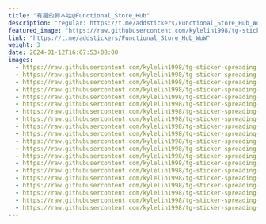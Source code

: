 ```yaml
---
title: "有趣的脚本哇@Functional_Store_Hub"
description: "regular: https://t.me/addstickers/Functional_Store_Hub_WoW"
featured_image: "https://raw.githubusercontent.com/kylelin1998/tg-sticker-spreading-worldwide-images/main/img/b2e2f68b-5d2c-49b2-9077-b814726436d0.jpg"
link: "https://t.me/addstickers/Functional_Store_Hub_WoW"
weight: 3
date: 2024-01-12T16:07:53+08:00
images:
  - https://raw.githubusercontent.com/kylelin1998/tg-sticker-spreading-worldwide-images/main/img/b2e2f68b-5d2c-49b2-9077-b814726436d0.jpg
  - https://raw.githubusercontent.com/kylelin1998/tg-sticker-spreading-worldwide-images/main/img/f90d56da-d479-42d8-a0f8-99d0fc1c7cc9.jpg
  - https://raw.githubusercontent.com/kylelin1998/tg-sticker-spreading-worldwide-images/main/img/1f3ceaae-0b94-4453-9998-3d5e35a7d1c0.jpg
  - https://raw.githubusercontent.com/kylelin1998/tg-sticker-spreading-worldwide-images/main/img/a7e2b92d-07ff-4fb6-8c2b-28c3f0dcb1e3.jpg
  - https://raw.githubusercontent.com/kylelin1998/tg-sticker-spreading-worldwide-images/main/img/6f8ffbf0-36c1-4169-8a72-34a3a4084d86.jpg
  - https://raw.githubusercontent.com/kylelin1998/tg-sticker-spreading-worldwide-images/main/img/e6f536c7-5061-4eb8-bdac-69623f76ff8e.jpg
  - https://raw.githubusercontent.com/kylelin1998/tg-sticker-spreading-worldwide-images/main/img/a29e232f-5f51-49b8-8e75-a85cbf06ab0a.jpg
  - https://raw.githubusercontent.com/kylelin1998/tg-sticker-spreading-worldwide-images/main/img/7ca01507-e29f-478d-aac9-4412f85889dd.jpg
  - https://raw.githubusercontent.com/kylelin1998/tg-sticker-spreading-worldwide-images/main/img/baf0a537-5a0f-4f66-8236-a347f154311b.jpg
  - https://raw.githubusercontent.com/kylelin1998/tg-sticker-spreading-worldwide-images/main/img/99c17157-0eff-4d5d-afc3-da887f529103.jpg
  - https://raw.githubusercontent.com/kylelin1998/tg-sticker-spreading-worldwide-images/main/img/4325acaf-7a5b-4b07-9f07-d67f0ffb03ee.jpg
  - https://raw.githubusercontent.com/kylelin1998/tg-sticker-spreading-worldwide-images/main/img/87caac1d-c527-4575-a47f-07e45339ed9b.jpg
  - https://raw.githubusercontent.com/kylelin1998/tg-sticker-spreading-worldwide-images/main/img/c03edf7c-ec06-4482-8627-7d8f6bb65aa5.jpg
  - https://raw.githubusercontent.com/kylelin1998/tg-sticker-spreading-worldwide-images/main/img/3431fe85-c4fb-4224-9a19-cda262bb12fb.jpg
  - https://raw.githubusercontent.com/kylelin1998/tg-sticker-spreading-worldwide-images/main/img/33514739-8f7b-4504-aee3-ca9371bbc760.jpg
  - https://raw.githubusercontent.com/kylelin1998/tg-sticker-spreading-worldwide-images/main/img/e3c4d168-24bd-4102-b2a3-27342d35bbd2.jpg
  - https://raw.githubusercontent.com/kylelin1998/tg-sticker-spreading-worldwide-images/main/img/cf89a922-96a6-4c10-b3ab-5baf1f11ab61.jpg
  - https://raw.githubusercontent.com/kylelin1998/tg-sticker-spreading-worldwide-images/main/img/f2556d68-bafa-4c6c-bb2d-3e26145d5fdd.jpg
  - https://raw.githubusercontent.com/kylelin1998/tg-sticker-spreading-worldwide-images/main/img/141e450c-46cd-4cc7-83b1-647cc4b662bc.jpg
  - https://raw.githubusercontent.com/kylelin1998/tg-sticker-spreading-worldwide-images/main/img/99169ec8-a65c-430a-845e-8de362fb0d13.jpg
---
```

